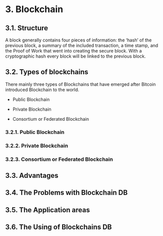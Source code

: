 # 3. Blockchain
## 3.1. Structure 
A block generally contains four pieces of information: the ‘hash’ of the previous block, a summary of the included transaction, a time stamp, and the Proof of Work that went into creating the secure block. With a cryptographic hash every block will be linked to the previous block.<br>
## 3.2. Types of blockchains 
There mainly three types of Blockchains that have emerged after Bitcoin introduced Blockchain to the world.
* Public Blockchain
- Private Blockchain
* Consortium or Federated Blockchain
### 3.2.1. Public Blockchain
### 3.2.2. Private Blockchain
### 3.2.3. Consortium or Federated Blockchain
## 3.3. Advantages
## 3.4. The Problems with Blockchain DB
## 3.5. The Application areas 
## 3.6. The Using of Blockchains DB
